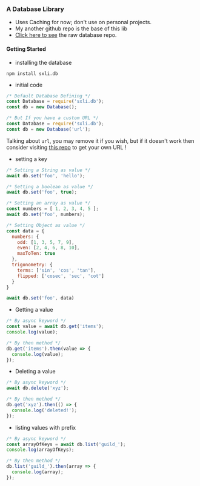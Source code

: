 ### A Database Library
- Uses Caching for now; don't use on personal projects.
- My another github repo is the base of this lib
- [Click here to see](https://github.com/Sxlitude/database) the raw database repo.

#### Getting Started
- installing the database
```
npm install sxli.db
```
- initial code
```js
/* Default Database Defining */
const Database = require('sxli.db');
const db = new Database();

/* But If you have a custom URL */
const Database = require('sxli.db');
const db = new Database('url');
```
Talking about `url`, you may remove it if you wish, but if it doesn't work then consider visiting [this repo](https://github.com/Sxlitude/database) to get your own URL !

- setting a key
```js
/* Setting a String as value */
await db.set('foo', 'hello');

/* Setting a boolean as value */
await db.set('foo', true);

/* Setting an array as value */
const numbers = [ 1, 2, 3, 4, 5 ];
await db.set('foo', numbers);

/* Setting Object as value */
const data = {
  numbers: {
    odd: [1, 3, 5, 7, 9],
    even: [2, 4, 6, 8, 10],
    maxToTen: true
  },
  trigonometry: {
    terms: ['sin', 'cos', 'tan'],
    flipped: ['cosec', 'sec', 'cot']
  }
}

await db.set('foo', data)
```
- Getting a value
```js
/* By async keyword */
const value = await db.get('items');
console.log(value);

/* By then method */
db.get('items').then(value => {
  console.log(value);
});
```
- Deleting a value
```js
/* By async keyword */
await db.delete('xyz');

/* By then method */
db.get('xyz').then(() => {
  console.log('deleted!');
});
```
- listing values with prefix
```js
/* By async keyword */
const arrayOfKeys = await db.list('guild_');
console.log(arrayOfKeys);

/* By then method */
db.list('guild_').then(array => {
  console.log(array);
});
```
